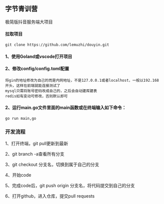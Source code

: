 ## 字节青训营
极简版抖音服务端大项目

#### 拉取项目
```git clone https://github.com/lemuzhi/douyin.git```

#### 1、使用Goland或vscode打开项目
#### 2、修改config/config.toml配置
    将gin的地址修改为自己的而是内网地址，不是127.0.0.1或者localhost，一般以192.168开头，这样在前端就能连接测试了
    mysql只需将账号密码改成自己的，之后会自动建库建表
    redis如有变动可修改，否则默认即可
#### 2、运行main.go文件里面的main函数或在终端输入如下命令：
```go run main,go```

### 开发流程
1、打开终端，git pull更新到最新    

2、git branch -a查看所有分支

3、git checkout 分支名，切换到属于自己的分支

4、开始code

5、完成code后，git push origin 分支名，将代码提交到自己的分支

6、打开github，进入仓库，提交pull requests

